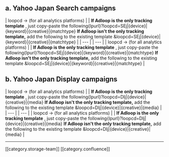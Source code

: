 
##  a.  Yahoo Japan Search campaigns 


| loopcd → (for all analytics platforms) | 
|  **If Adloop is the only tracking template** , just copy-paste the following{lpurl}?loopcd=SEj|{device}|{keyword}|{creative}|{matchtype} **If Adloop isn't the only tracking template,**  add the following to the existing template &loopcd=SEj|{device}|{keyword}|{creative}|{matchtype} | 
|  --- | 
|  --- | 
| loopcd → (for all analytics platforms) | 
|  **If Adloop is the only tracking template** , just copy-paste the following{lpurl}?loopcd=SEj|{device}|{keyword}|{creative}|{matchtype} **If Adloop isn't the only tracking template,**  add the following to the existing template &loopcd=SEj|{device}|{keyword}|{creative}|{matchtype} | 


##  b.  Yahoo Japan Display campaigns 


| loopcd → (for all analytics platforms) | 
|  **If Adloop is the only tracking template** , just copy-paste the following{lpurl}?loopcd=DIj|{device}|{creative}|{media} **If Adloop isn't the only tracking template,**  add the following to the existing template &loopcd=DIj|{device}|{creative}|{media} | 
|  --- | 
|  --- | 
| loopcd → (for all analytics platforms) | 
|  **If Adloop is the only tracking template** , just copy-paste the following{lpurl}?loopcd=DIj|{device}|{creative}|{media} **If Adloop isn't the only tracking template,**  add the following to the existing template &loopcd=DIj|{device}|{creative}|{media} | 





*****

[[category.storage-team]] 
[[category.confluence]] 
